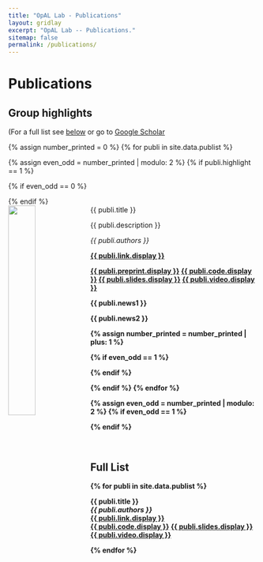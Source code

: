 ```yaml
---
title: "OpAL Lab - Publications"
layout: gridlay
excerpt: "OpAL Lab -- Publications."
sitemap: false
permalink: /publications/
---
```



# Publications

## Group highlights

(For a full list see [below](#full-list) or go to [Google Scholar](https://scholar.google.ca/citations?user=K-SafJUAAAAJ&hl=en&oi=ao)

{% assign number_printed = 0 %}
{% for publi in site.data.publist %}

{% assign even_odd = number_printed | modulo: 2 %}
{% if publi.highlight == 1 %}

{% if even_odd == 0 %}
<div class="row">
{% endif %}

<div class="col-sm-6 clearfix">
 <div class="well">
  <pubtit>{{ publi.title }}</pubtit>
  <img src="{{ site.url }}{{ site.baseurl }}/images/pubpic/{{ publi.image }}" class="img-responsive" width="33%" style="float: left" />
  <p>{{ publi.description }}</p>
  <p><em>{{ publi.authors }}</em></p>
  <p><strong><a href="{{ publi.link.url }}">{{ publi.link.display }}</a></strong></p>
  <p><strong><a href="{{ publi.preprint.url }}">{{ publi.preprint.display }}</a> <strong><a href="{{ publi.code.url }}">{{ publi.code.display }}</a></strong> <strong><a href="{{ site.url }}{{ site.baseurl }}/downloads/slides/{{ publi.slides.url }}">{{ publi.slides.display }}</a></strong> <strong><a href="{{ publi.video.url }}">{{ publi.video.display }}</a></strong></p>
  <p class="text-danger"><strong> {{ publi.news1 }}</strong></p>
  <p> {{ publi.news2 }}</p>
 </div>
</div>

{% assign number_printed = number_printed | plus: 1 %}

{% if even_odd == 1 %}
</div>
{% endif %}

{% endif %}
{% endfor %}

{% assign even_odd = number_printed | modulo: 2 %}
{% if even_odd == 1 %}
</div>
{% endif %}

<p> &nbsp; </p>


## Full List

{% for publi in site.data.publist %}

  {{ publi.title }} <br />
  <em>{{ publi.authors }} </em><br />
  <a href="{{ publi.link.url }}">{{ publi.link.display }}</a><br />
  <a href="{{ publi.code.url }}">{{ publi.code.display }}</a>
  <a href="{{ site.url }}{{ site.baseurl }}/downloads/slides/{{ publi.slides.url }}">{{ publi.slides.display }}</a>
  <a href="{{ publi.video.url }}">{{ publi.video.display }}</a>

{% endfor %}

